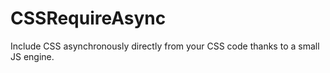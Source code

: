 # CSSRequireAsync
Include CSS asynchronously directly from your CSS code thanks to a small JS engine.
